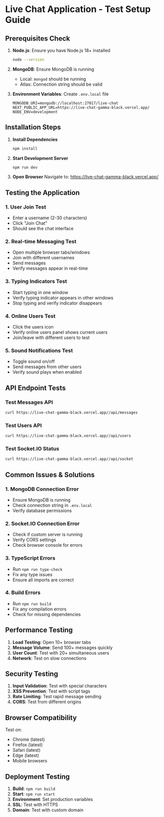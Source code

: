 # Live Chat Application - Test Setup Guide

## Prerequisites Check

1. **Node.js**: Ensure you have Node.js 18+ installed
   ```bash
   node --version
   ```

2. **MongoDB**: Ensure MongoDB is running
   - Local: `mongod` should be running
   - Atlas: Connection string should be valid

3. **Environment Variables**: Create `.env.local` file
   ```env
   MONGODB_URI=mongodb://localhost:27017/live-chat
   NEXT_PUBLIC_APP_URL=https://live-chat-gamma-black.vercel.app/
   NODE_ENV=development
   ```

## Installation Steps

1. **Install Dependencies**
   ```bash
   npm install
   ```

2. **Start Development Server**
   ```bash
   npm run dev
   ```

3. **Open Browser**
   Navigate to: https://live-chat-gamma-black.vercel.app/

## Testing the Application

### 1. User Join Test
- Enter a username (2-30 characters)
- Click "Join Chat"
- Should see the chat interface

### 2. Real-time Messaging Test
- Open multiple browser tabs/windows
- Join with different usernames
- Send messages
- Verify messages appear in real-time

### 3. Typing Indicators Test
- Start typing in one window
- Verify typing indicator appears in other windows
- Stop typing and verify indicator disappears

### 4. Online Users Test
- Click the users icon
- Verify online users panel shows current users
- Join/leave with different users to test

### 5. Sound Notifications Test
- Toggle sound on/off
- Send messages from other users
- Verify sound plays when enabled

## API Endpoint Tests

### Test Messages API
```bash
curl https://live-chat-gamma-black.vercel.app//api/messages
```

### Test Users API
```bash
curl https://live-chat-gamma-black.vercel.app//api/users
```

### Test Socket.IO Status
```bash
curl https://live-chat-gamma-black.vercel.app//api/socket
```

## Common Issues & Solutions

### 1. MongoDB Connection Error
- Ensure MongoDB is running
- Check connection string in `.env.local`
- Verify database permissions

### 2. Socket.IO Connection Error
- Check if custom server is running
- Verify CORS settings
- Check browser console for errors

### 3. TypeScript Errors
- Run `npm run type-check`
- Fix any type issues
- Ensure all imports are correct

### 4. Build Errors
- Run `npm run build`
- Fix any compilation errors
- Check for missing dependencies

## Performance Testing

1. **Load Testing**: Open 10+ browser tabs
2. **Message Volume**: Send 100+ messages quickly
3. **User Count**: Test with 20+ simultaneous users
4. **Network**: Test on slow connections

## Security Testing

1. **Input Validation**: Test with special characters
2. **XSS Prevention**: Test with script tags
3. **Rate Limiting**: Test rapid message sending
4. **CORS**: Test from different origins

## Browser Compatibility

Test on:
- Chrome (latest)
- Firefox (latest)
- Safari (latest)
- Edge (latest)
- Mobile browsers

## Deployment Testing

1. **Build**: `npm run build`
2. **Start**: `npm run start`
3. **Environment**: Set production variables
4. **SSL**: Test with HTTPS
5. **Domain**: Test with custom domain
